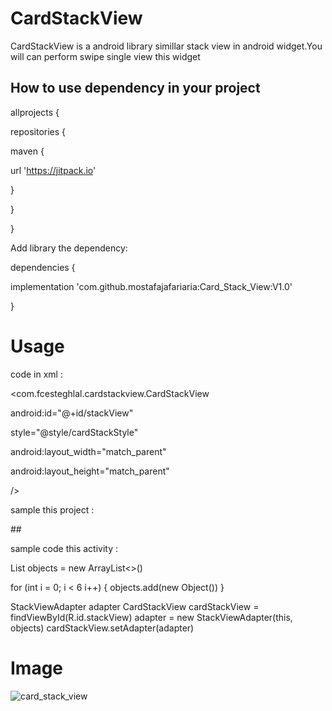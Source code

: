 # CardStackView
CardStackView is a android library simillar stack view in android widget.You  will can perform swipe single view this widget

## How to use dependency in your project

allprojects {

 repositories {
 
  maven { 
  
  url 'https://jitpack.io'
  
  }
  
}
     
 }
 
Add library the dependency:


dependencies {
   
  implementation 'com.github.mostafajafariaria:Card_Stack_View:V1.0'
    
  }
  # Usage
  
  code in xml :
  
  <com.fcesteghlal.cardstackview.CardStackView
  
   android:id="@+id/stackView"
            
   style="@style/cardStackStyle"
            
   android:layout_width="match_parent"
            
   android:layout_height="match_parent"
            
   />
  
  sample this project :
  
  ##<style name="cardStackStyle">
 
   name="viewsMarginTop" 48dp      
   name="viewAlpha" true      
   name="maxViews" 4     
   name="firstAlpha"1   
   name="stepAlpha" 0.07
   name="viewsMarginLeftRight" 60dp 
   name="viewAnimDuration">200 
        
   </style>
    
   sample code this activity : 
    
   List<Object> objects = new ArrayList<>()
 
   for (int i = 0; i < 6 i++)
   {
    objects.add(new Object())
   }
             
   StackViewAdapter adapter
   CardStackView cardStackView = findViewById(R.id.stackView)
   adapter = new StackViewAdapter(this, objects)
   cardStackView.setAdapter(adapter)
       
   # Image
   ![card_stack_view](https://github.com/mostafajafariaria/Card_Stack_View/blob/master/cardStack.PNG)
       
        
       

